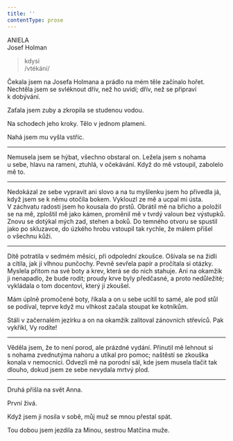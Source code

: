 ```yaml
---
title: ''
contentType: prose
---
```


<section>

ANIELA  
Josef Holman

> kdysi  
> /vtékání/

Čekala jsem na Josefa Holmana a prádlo na mém těle začínalo hořet. Nechtěla jsem se svléknout dřív, než ho uvidí; dřív, než se připraví k dobývání.

Zaťala jsem zuby a zkropila se studenou vodou.

Na schodech jeho kroky. Tělo v jednom plameni.

Nahá jsem mu vyšla vstříc.

* * *

Nemusela jsem se hýbat, všechno obstaral on. Ležela jsem s nohama u sebe, hlavu na rameni, ztuhlá, v očekávání. Když do mě vstoupil, zabolelo mě to.

* * *

Nedokázal ze sebe vypravit ani slovo a na tu myšlenku jsem ho přivedla já, když jsem se k němu otočila bokem. Vyklouzl ze mě a ucpal mi ústa. V záchvatu radosti jsem ho kousala do prstů. Obrátil mě na břicho a položil se na mě, zploštil mě jako kámen, proměnil mě v tvrdý valoun bez výstupků. Znovu se dotýkal mých zad, stehen a boků. Do temného otvoru se spustil jako po skluzavce, do úzkého hrobu vstoupil tak rychle, že málem přišel o všechnu kůži.

* * *

Dítě potratila v sedmém měsíci, při odpolední zkoušce. Ošívala se na židli a cítila, jak jí vlhnou punčochy. Pevně sevřela papír a pročítala si otázky. Myslela přitom na své boty a krev, která se do nich stahuje. Ani na okamžik ji nenapadlo, že bude rodit; proudy krve byly předčasné, a proto nedůležité; vykládala o tom docentovi, který ji zkoušel.

Mám úplně promočené boty, říkala a on u sebe ucítil to samé, ale pod stůl se podíval, teprve když mu vlhkost začala stoupat ke kotníkům.

Stáli v začernalém jezírku a on na okamžik zalitoval zánovních střevíců. Pak vykřikl, Vy rodíte!

* * *

Věděla jsem, že to není porod, ale prázdné vydání. Přinutil mě lehnout si s nohama zvednutýma nahoru a utíkal pro pomoc; naštěstí se zkouška konala v nemocnici. Odvezli mě na porodní sál, kde jsem musela tlačit tak dlouho, dokud jsem ze sebe nevydala mrtvý plod.

* * *

Druhá přišla na svět Anna.

První živá.

Když jsem ji nosila v sobě, můj muž se mnou přestal spát.

</section>

<section>

Tou dobou jsem jezdila za Minou, sestrou Matčina muže.

</section>
